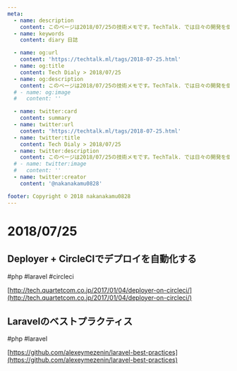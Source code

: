 ```yaml
---
meta:
  - name: description
    content: このページは2018/07/25の技術メモです。TechTalk. では日々の開発を個人メモとして残しています。将来に向けて技術ノウハウを蓄積することを目的とします。
  - name: keywords
    content: diary 日誌

  - name: og:url
    content: 'https://techtalk.ml/tags/2018-07-25.html'
  - name: og:title
    content: Tech Dialy > 2018/07/25
  - name: og:description
    content: このページは2018/07/25の技術メモです。TechTalk. では日々の開発を個人メモとして残しています。将来に向けて技術ノウハウを蓄積することを目的とします。
  # - name: og:image
  #   content: ''

  - name: twitter:card
    content: summary
  - name: twitter:url
    content: 'https://techtalk.ml/tags/2018-07-25.html'
  - name: twitter:title
    content: Tech Dialy > 2018/07/25
  - name: twitter:description
    content: このページは2018/07/25の技術メモです。TechTalk. では日々の開発を個人メモとして残しています。将来に向けて技術ノウハウを蓄積することを目的とします。
  # - name: twitter:image
  #   content: ''
  - name: twitter:creator
    content: '@nakanakamu0828'

footer: Copyright © 2018 nakanakamu0828
---
```

# 2018/07/25
## Deployer + CircleCIでデプロイを自動化する
#php #laravel #circleci

[http://tech.quartetcom.co.jp/2017/01/04/deployer-on-circleci/](http://tech.quartetcom.co.jp/2017/01/04/deployer-on-circleci/)

## Laravelのベストプラクティス
#php #laravel

[https://github.com/alexeymezenin/laravel-best-practices](https://github.com/alexeymezenin/laravel-best-practices)
